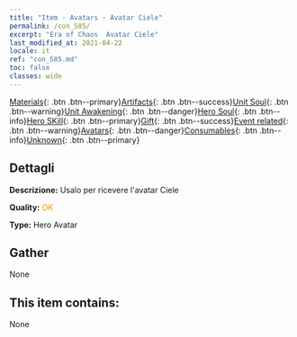 ```yaml
---
title: "Item - Avatars - Avatar Ciele"
permalink: /con_585/
excerpt: "Era of Chaos  Avatar Ciele"
last_modified_at: 2021-04-22
locale: it
ref: "con_585.md"
toc: false
classes: wide
---
```

 [Materials](/ItemsIT/){: .btn .btn--primary}[Artifacts](/ItemsIT/Artifacts/){: .btn .btn--success}[Unit Soul](/ItemsIT/UnitSoul/){: .btn .btn--warning}[Unit Awakening](/ItemsIT/UnitAwakening/){: .btn .btn--danger}[Hero Soul](/ItemsIT/HeroSoul/){: .btn .btn--info}[Hero SKill](/ItemsIT/HeroSkill/){: .btn .btn--primary}[Gift](/ItemsIT/Gift/){: .btn .btn--success}[Event related](/ItemsIT/Events/){: .btn .btn--warning}[Avatars](/ItemsIT/Avatars/){: .btn .btn--danger}[Consumables](/ItemsIT/Consumables/){: .btn .btn--info}[Unknown](/ItemsIT/Unknown/){: .btn .btn--primary}

## Dettagli
 **Descrizione:** Usalo per ricevere l'avatar Ciele

 **Quality:** <span style="color: #FF8C00">OK</span>

 **Type:** Hero Avatar

## Gather

  None

## This item contains:

  None

